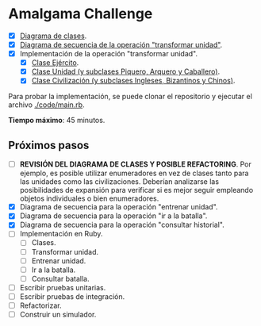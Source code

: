 # Amalgama Challenge

- [X] [Diagrama de clases](1-diagrama_de_clases.md).
- [X] [Diagrama de secuencia de la operación "transformar unidad"](2-transformar_unidad.md).
- [X] Implementación de la operación "transformar unidad".
  - [X] [Clase Ejército](code/ejercito.rb).
  - [x] [Clase Unidad (y subclases Piquero, Arquero y Caballero)](code/unidad.rb).
  - [X] [Clase Civilización (y subclases Ingleses, Bizantinos y Chinos)](code/civilizacion.rb).

Para probar la implementación, se puede clonar el repositorio y ejecutar el archivo [./code/main.rb](code/main.rb).

**Tiempo máximo**: 45 minutos.

## Próximos pasos

- [ ] **REVISIÓN DEL DIAGRAMA DE CLASES Y POSIBLE REFACTORING**. Por ejemplo, es posible utilizar enumeradores en vez de clases tanto para las unidades como las civilizaciones. Deberían analizarse las posibilidades de expansión para verificar si es mejor seguir empleando objetos individuales o bien enumeradores.
- [X] Diagrama de secuencia para la operación "entrenar unidad".
- [X] Diagrama de secuencia para la operación "ir a la batalla".
- [X] Diagrama de secuencia para la operación "consultar historial".
- [ ] Implementación en Ruby.
  - [ ] Clases.
  - [ ] Transformar unidad.
  - [ ] Entrenar unidad.
  - [ ] Ir a la batalla.
  - [ ] Consultar batalla.
- [ ] Escribir pruebas unitarias.
- [ ] Escribir pruebas de integración.
- [ ] Refactorizar.
- [ ] Construir un simulador.